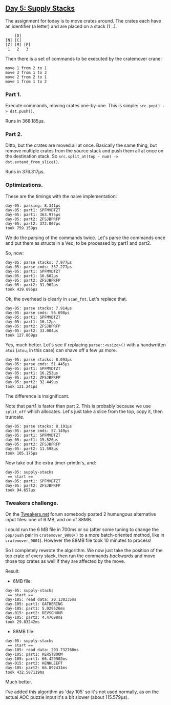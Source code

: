 ## [Day 5: Supply Stacks](https://adventofcode.com/2022/day/5)

The assignment for today is to move crates around. The crates each
have an identifier (a letter) and are placed on a stack (1 ..).

```
    [D]
[N] [C]
[Z] [M] [P]
 1   2   3
```

Then there is a set of commands to be executed by the cratemover crane:

```
move 1 from 2 to 1
move 3 from 1 to 3
move 2 from 2 to 1
move 1 from 1 to 2
```

### Part 1.

Execute commands, moving crates one-by-one. This is simple: `src.pop() -> dst.push()`.

Runs in 368.185µs.

### Part 2.

Ditto, but the crates are moved all at once. Basically the same thing,
but remove multiple crates from the source stack and push them all at once
on the destination stack. So `src.split_at(top - num) -> dst.extend_from_slice()`.

Runs in 376.317µs.

### Optimizations.

These are the timings with the naive implementation:

```
day-05: parsing: 8.341µs
day-05: part1: SPFMVDTZT
day-05: part1: 363.975µs
day-05: part2: ZFSJBPRFP
day-05: part2: 372.807µs
took 759.159µs
```

We do the parsing of the commands twice. Let's parse the commands once and
put them as structs in a Vec, to be processed by part1 and part2.

So, now:

```
day-05: parse stacks: 7.977µs
day-05: parse cmds: 357.277µs
day-05: part1: SPFMVDTZT
day-05: part1: 16.602µs
day-05: part2: ZFSJBPRFP
day-05: part2: 31.962µs
took 429.895µs
```

Ok, the overhead is clearly in `scan_fmt`. Let's replace that.

```
day-05: parse stacks: 7.914µs
day-05: parse cmds: 56.698µs
day-05: part1: SPFMVDTZT
day-05: part1: 16.12µs
day-05: part2: ZFSJBPRFP
day-05: part2: 33.004µs
took 127.869µs
```

Yes, much better. Let's see if replacing `parse::<usize>()` with a handwritten
`atoi` (`atou`, in this case) can shave off a few µs more.

```
day-05: parse stacks: 8.093µs
day-05: parse cmds: 51.445µs
day-05: part1: SPFMVDTZT
day-05: part1: 16.253µs
day-05: part2: ZFSJBPRFP
day-05: part2: 32.449µs
took 121.241µs
```

The difference is insignificant.

Note that part1 is faster than part 2. This is probably because we use
`split_off` which allocates. Let's just take a slice from the top, copy
it, then truncate.

```
day-05: parse stacks: 8.191µs
day-05: parse cmds: 57.149µs
day-05: part1: SPFMVDTZT
day-05: part1: 15.526µs
day-05: part2: ZFSJBPRFP
day-05: part2: 11.598µs
took 105.175µs
```

Now take out the extra timer-println's, and:

```
day-05: supply-stacks
 == start ==
day-05: part1: SPFMVDTZT
day-05: part2: ZFSJBPRFP
took 94.657µs
```

### Tweakers challenge.

On the [Tweakers.net](https://gathering.tweakers.net/forum/list_message/73693354#73693354)
forum somebody posted 2 humungous alternative input files: one of 6 MB, and on of 88MB.

I could run the 6 MB file in 700ms or so (after some tuning to change the `pop/push`
pair in `cratemover_9000()` to a more batch-oriented method, like in `cratemover_9001`).
However the 88MB file took 10 minutes to process!

So I completely rewrote the algorithm. We now just take the position of the top
crate of every stack, then run the commands _backwards_ and move those top crates
as well if they are affected by the move.

Result:

- 6MB file:

```
day-05: supply-stacks
 == start ==
day-105: read data: 20.130335ms
day-105: part1: GATHERING
day-105: part1: 5.029526ms
day-015: part2: DEVSCHUUR
day-105: part2: 4.47698ms
took 29.83242ms
```

- 88MB file:

```
day-05: supply-stacks
 == start ==
day-105: read data: 293.732768ms
day-105: part1: KERSTBOOM
day-105: part1: 66.429902ms
day-015: part2: HENKLEEFT
day-105: part2: 66.892431ms
took 432.587119ms
```

Much better.

I've added this algorithm as 'day 105' so it's not used normally, as on the
actual AOC puzzle input it's a bit slower (about 115.579µs).

